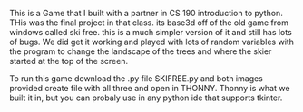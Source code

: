 This is a Game that I built with a partner in CS 190 introduction to python. THis was the final project in that class. 
its base3d off of the old game from windows called ski free. this is a much simpler version of it and still has lots of bugs.
We did get it working and played with lots of random variables with the program to change the landscape of the trees and where the 
skier started at the top of the screen.

To run this game download the .py file SKIFREE.py and both images provided create file with all three and open in THONNY.
Thonny is what we built it in, but you can probaly use in any python ide that supports tkinter.
